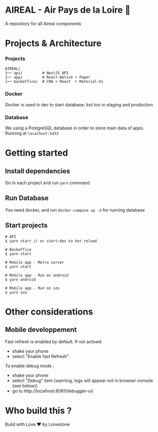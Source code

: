 # AIREAL - Air Pays de la Loire 🎉

A repository for all Aireal components

# Projects & Architecture

### Projects

```
AIREAL/
├── api/         # NestJS API
├── app/         # React-Native + Paper
├── backoffice/  # CRA + React  + Material-Ui
```

### Docker

Docker is used in dev to start database; but too in staging and production

### Database

We using a PostgreSQL database in order to store main data of apps. Running at `localhost:5433`

# Getting started

## Install dependencies

Go in each project and run `yarn` command

## Run Database

You need docker, and run `docker-compose up -d` for running database

## Start projects

```
# API
$ yarn start // or start:dev to hot reload

# Backoffice
$ yarn start

# Mobile app - Metro server
$ yarn start

# Mobile app - Run on android
$ yarn android

# Mobile app - Run on ios
$ yarn ios
```

# Other considerations

## Mobile developpement

Fast refresh is enabled by default. If not actived:

- shake your phone
- select "Enable fast Refresh"

To enable debug mode :

- shake your phone
- select "Debug" item (warning, logs will appear not in browser console (see below))
- go to http://localhost:8081/debugger-ui/

# Who build this ?

Build with Love ❤ by Lonestone
